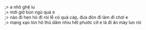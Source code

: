 ;> a nhô ghệ iu<br>
;> mới giờ bùn ngủ quá e<br>
;> nào đi hẹn hò đi ròi lễ có quà cáp, đưa đón đi làm đi chơi e<br>
;> mạng xạo lòn hô thủ dâm nhìu hết phước cỡ e là đi ăn mày lun ròi

